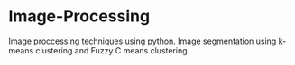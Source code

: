 # Image-Processing

Image proccessing techniques using python.
Image segmentation using k-means clustering and Fuzzy C means clustering.

